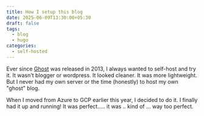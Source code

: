 ```yaml
---
title: How I setup this blog
date: 2025-06-09T13:30:00+05:30
draft: false
tags:
  - blog
  - hugo
categories:
  - self-hosted
---
```

Ever since [Ghost](https://github.com/TryGhost/Ghost) was released in 2013, I always wanted to self-host and try it. It wasn't blogger or wordpress. It looked cleaner. It was more lightweight. But I never had my own server or the time (honestly) to host my own "ghost" blog.

When I moved from Azure to GCP earlier this year, I decided to do it. I finally had it up and running! It was perfect..... it was .. kind of ... way too perfect.
